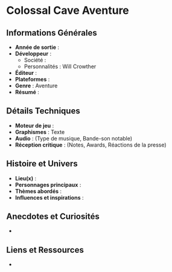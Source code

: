 # Colossal Cave Aventure

## Informations Générales

- **Année de sortie** : 
- **Développeur** : 
	- Société : 
	- Personnalités : Will Crowther
- **Éditeur** : 
- **Plateformes** : 
- **Genre** : Aventure
- **Résumé** : 

## Détails Techniques
- **Moteur de jeu** : 
- **Graphismes** : Texte
- **Audio** : (Type de musique, Bande-son notable)
- **Réception critique** : (Notes, Awards, Réactions de la presse)

## Histoire et Univers
- **Lieu(x)** : 
- **Personnages principaux** : 
- **Thèmes abordés** : 
- **Influences et inspirations** : 
## Anecdotes et Curiosités
- 
## Liens et Ressources
- 